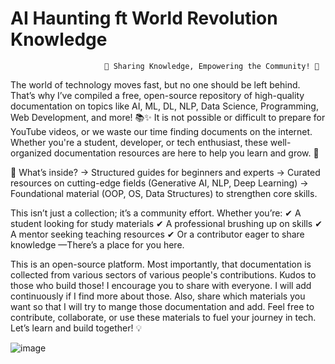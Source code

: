 # AI Haunting ft World Revolution Knowledge

                         🚀 Sharing Knowledge, Empowering the Community! 🚀

The world of technology moves fast, but no one should be left behind. That’s why I’ve compiled a free, open-source repository of high-quality documentation on topics like AI, ML, DL, NLP, Data Science, Programming, Web Development, and more! 📚✨
It is not possible or difficult to prepare for YouTube videos, or we waste our time finding documents on the internet. Whether you're a student, developer, or tech enthusiast, these well-organized documentation resources are here to help you learn and grow. 🌱

📂 What’s inside?
→ Structured guides for beginners and experts
→ Curated resources on cutting-edge fields (Generative AI, NLP, Deep Learning)
→ Foundational material (OOP, OS, Data Structures) to strengthen core skills.

This isn’t just a collection; it’s a community effort. Whether you’re:
✔ A student looking for study materials
✔ A professional brushing up on skills
✔ A mentor seeking teaching resources
✔ Or a contributor eager to share knowledge
—There’s a place for you here.

This is an open-source platform. Most importantly, that documentation is collected from various sectors of various people's contributions. Kudos to those who build those! I encourage you to share with everyone. I will add continuously if I find more about those. Also, share which materials you want so that I will try to mange those documentation and add. Feel free to contribute, collaborate, or use these materials to fuel your journey in tech. Let’s learn and build together! 💡


![image](https://github.com/user-attachments/assets/8cd0b1f0-030d-46ff-8ece-accd245cf406)
